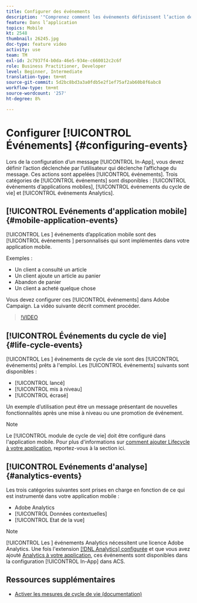 ```yaml
---
title: Configurer des événements
description: '"Comprenez comment les événements définissent l’action déclenchée par l’utilisateur qui déclenche l’affichage d’un message in-app. "'
feature: Dans l’application
topics: Mobile
kt: 2548
thumbnail: 26245.jpg
doc-type: feature video
activity: use
team: TM
exl-id: 2c7937f4-b0da-46e5-934e-c660012c2c6f
role: Business Practitioner, Developer
level: Beginner, Intermediate
translation-type: tm+mt
source-git-commit: 5d2bc8bd3a3a0fdb5e2f1ef75af2ab60b8f6abc8
workflow-type: tm+mt
source-wordcount: '257'
ht-degree: 8%

---
```


# Configurer [!UICONTROL Événements] {#configuring-events}

Lors de la configuration d’un message [!UICONTROL In-App], vous devez définir l’action déclenchée par l’utilisateur qui déclenche l’affichage du message. Ces actions sont appelées [!UICONTROL événements]. Trois catégories de [!UICONTROL événements] sont disponibles : [!UICONTROL événements d’applications mobiles], [!UICONTROL événements du cycle de vie] et [!UICONTROL événements Analytics].

## [!UICONTROL Evénements d&#39;application mobile] {#mobile-application-events}

[!UICONTROL Les ] événements d’application mobile sont des  [!UICONTROL événements ] personnalisés qui sont implémentés dans votre application mobile.

Exemples :

* Un client a consulté un article
* Un client ajoute un article au panier
* Abandon de panier
* Un client a acheté quelque chose

Vous devez configurer ces [!UICONTROL événements] dans Adobe Campaign. La vidéo suivante décrit comment procéder.

>[!VIDEO](https://video.tv.adobe.com/v/26245?quality=12)

## [!UICONTROL Événements du cycle de vie]  {#life-cycle-events}

[!UICONTROL Les ] événements de cycle de vie sont des  [!UICONTROL événements] prêts à l&#39;emploi. Les [!UICONTROL événements] suivants sont disponibles :

* [!UICONTROL lancé]
* [!UICONTROL mis à niveau]
* [!UICONTROL écrasé]

Un exemple d’utilisation peut être un message présentant de nouvelles fonctionnalités après une mise à niveau ou une promotion de événement.

>[!NOTE]
>
>Le [!UICONTROL module de cycle de vie] doit être configuré dans l&#39;application mobile. Pour plus d&#39;informations sur [comment ajouter Lifecycle à votre application](https://aep-sdks.gitbook.io/docs/using-mobile-extensions/mobile-core/lifecycle), reportez-vous à la section ici.

## [!UICONTROL Evénements d&#39;analyse] {#analytics-events}

Les trois catégories suivantes sont prises en charge en fonction de ce qui est instrumenté dans votre application mobile :

* Adobe Analytics      
* [!UICONTROL Données contextuelles]
* [!UICONTROL Etat de la vue]

>[!NOTE]
>
>[!UICONTROL Les ] événements Analytics nécessitent une licence Adobe Analytics. Une fois l&#39;extension [[!DNL Analytics] configurée](https://aep-sdks.gitbook.io/docs/using-mobile-extensions/adobe-analytics#configure-analytics-extension-in-launch) et que vous avez ajouté [Analytics à votre application](https://aep-sdks.gitbook.io/docs/using-mobile-extensions/adobe-analytics#add-analytics-to-your-app), ces événements sont disponibles dans la configuration [!UICONTROL In-App] dans ACS.

## Ressources supplémentaires

* [Activer les mesures de cycle de vie (documentation)](https://aep-sdks.gitbook.io/docs/getting-started/initialize-the-sdk#enable-lifecycle-metrics)
